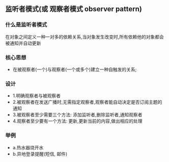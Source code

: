 ##  监听者模式(或 观察者模式 observer pattern)
### 什么是监听者模式
  在对象之间定义一种一对多的依赖关系,当对象发生改变时,所有依赖他的对象都会被通知并自动更新
### 核心思想
- 在被观察者(一个)与观察者(一个或多个)建立一种自触发的关系;
### 设计
- 1.明确观察者与被观察者
- 2.被观察者在发送广播时,无需指定观察者,观察者能自动决定是否订阅主题的通知
- 3.被观察者至少需要三个方法: 添加监听者,删除监听者,通知观察者
- 4.观察者至少要有一个方法: 更新,更新当前的内容,做出相应的处理
### 举例
- a.热水器烧开水
- b.异地登录提醒(短信, 邮件)